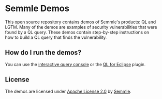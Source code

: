 # Semmle Demos

This open source repository contains demos of Semmle's products: QL and LGTM. Many of the demos are examples of security vulnerabilities that were found by a QL query. These demos contain step-by-step instructions on how to build a QL query that finds the vulnerability.

## How do I run the demos?

You can use the [interactive query console](https://lgtm.com/help/lgtm/using-query-console) or the [QL for Eclipse](https://lgtm.com/help/lgtm/running-queries-ide) plugin.

## License

The demos are licensed under [Apache License 2.0](LICENSE) by [Semmle](https://semmle.com).
